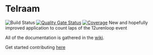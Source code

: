 # Telraam
![Build Status](https://github.com/12urenloop/Telraam/workflows/Java%20CI%20with%20Gradle/badge.svg)
[![Quality Gate Status](https://sonarcloud.io/api/project_badges/measure?project=12urenloop_Telraam&metric=alert_status)](https://sonarcloud.io/dashboard?id=12urenloop_Telraam)
[![Coverage](https://sonarcloud.io/api/project_badges/measure?project=12urenloop_Telraam&metric=coverage)](https://sonarcloud.io/dashboard?id=12urenloop_Telraam)
New and hopefully improved application to count laps of the 12urenloop event

All of the documentation is gathered in the [wiki][telraamwiki].

Get started contributing [here][wikistarted]

[telraamwiki]: https://github.com/12urenloop/Telraam/wiki 
[wikistarted]: https://github.com/12urenloop/Telraam/wiki/Getting-Started
